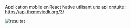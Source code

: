 Application mobile  en React Native utilisant une api gratuite : https://api.themoviedb.org/3/



![resultat](https://github.com/user-attachments/assets/47cbecff-fe6e-4718-8325-4e48f4640bcc)
